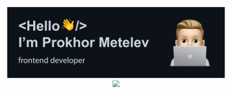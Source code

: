 <img src="https://github.com/redhobe/redhobe/blob/b7b4fcab40a8cc1bb7c1e7deeaa5da9e6a03d2da/github%20header.jpg">

<div align="center">
<img src="https://komarev.com/ghpvc/?username=redhobe&&style=flat" align="center" />
</div>  
